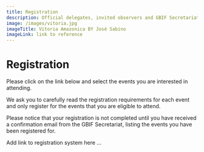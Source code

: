 ```yaml
---
title: Registration
description: Official delegates, invited observers and GBIF Secretariat staff must register in advance to attend GB23.
image: /images/vitoria.jpg
imageTitle: Vitoria Amazonica BY José Sabino
imageLink: link to reference
---
```

# Registration

Please click on the link below and select the events you are interested in attending.

We ask you to carefully read the registration requirements for each event and only register for the events that you are eligible to attend. 

Please notice that your registration is not completed until you have received a confirmation email from the GBIF Secretariat, listing the events you have been registered for. 

Add link to registration system here ...
